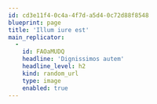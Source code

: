 ```yaml
---
id: cd3e11f4-0c4a-4f7d-a5d4-0c72d88f8548
blueprint: page
title: 'Illum iure est'
main_replicator:
  -
    id: FAOaMUDQ
    headline: 'Dignissimos autem'
    headline_level: h2
    kind: random_url
    type: image
    enabled: true
---
```

